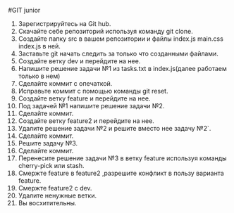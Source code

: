#GIT junior
1. Зарегистрируйтесь на Git hub.
2. Скачайте себе репозиторий используя команду git clone.
3. Создайте папку src в вашем репозитории и файлы index.js main.css index.js в ней.
4. Заставьте git начать следить за только что созданными файлами.
5. Создайте ветку dev и перейдите на нее.
6. Напишите решение задачи №1 из tasks.txt в index.js(далее работаем только в нем)
7. Сделайте коммит с опечаткой.
8.  Исправьте коммит с помощью команды git reset.
9. Создайте ветку feature и перейдите на нее.
10. Под задачей №1 напишите решение задачи №2.
11. Сделайте коммит.
12. Создайте ветку feature2 и перейдите на нее.
13. Удалите решение задачи №2 и решите вместо нее задачу №2`.
14. Сделайте коммит.
15. Решите задачу №3.
16. Сделайте коммит.
17. Перенесите решение задачи №3 в ветку feature используя команды cherry-pick или stash.
18. Смержте feature в feature2 ,разрешите конфликт в пользу варианта feature.
19. Смержте feature2 с dev.
20. Удалите ненужные ветки.
21. Вы восхитительны.